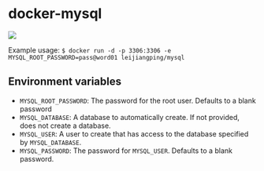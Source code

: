 docker-mysql
============
[![](https://badge.imagelayers.io/centurylink/mysql.svg)](https://imagelayers.io/?images=centurylink/mysql:latest 'Get your own badge on imagelayers.io')

Example usage: 
     `$ docker run -d -p 3306:3306 -e MYSQL_ROOT_PASSWORD=pass@word01 leijiangping/mysql`

Environment variables
---------------------

 - `MYSQL_ROOT_PASSWORD`: The password for the root user. Defaults to a blank password
 - `MYSQL_DATABASE`: A database to automatically create. If not provided, does not create a database.
 - `MYSQL_USER`: A user to create that has access to the database specified by `MYSQL_DATABASE`.
 - `MYSQL_PASSWORD`: The password for `MYSQL_USER`. Defaults to a blank password.
